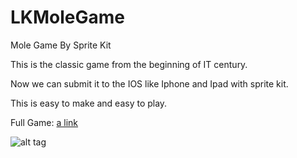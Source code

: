 # LKMoleGame
Mole Game By Sprite Kit

This is the classic game from the beginning of IT century.

Now we can submit it to the IOS like Iphone and Ipad with sprite kit.

This is easy to make and easy to play.

Full Game: [a link](https://itunes.apple.com/us/app/hammer-head-premium/id1118228668?ls=1&mt=8)


![alt tag](https://4.bp.blogspot.com/-cEdUpxAv2DE/V06M6tduybI/AAAAAAAAoH4/F7D4u6S1Yok0l4AmuW8gcMkU7fmzFJbTwCLcB/s1600/Simulator%2BScreen%2BShot%2BMay%2B31%252C%2B2016%252C%2B6.46.45%2BAM.png)
